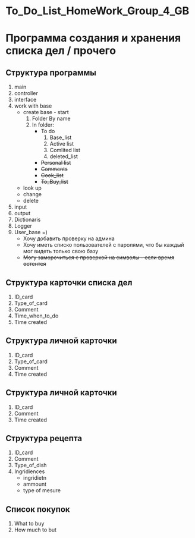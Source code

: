 # To_Do_List_HomeWork_Group_4_GB

# Программа создания и хранения списка дел / прочего

## Структура программы
1. main
2. controller
3. interface
4. work with base
    * create base - start
        1. Folder By name
        2. In folder:
            * To do
                1. Base_list
                2. Active list
                3. Comlited list
                4. deleted_list
            * ~~Personal list~~
            * ~~Comments~~
            * ~~Cook_list~~
            * ~~To_Buy_list~~
    * look up
    * change
    * delete
5. input
6. output 
7. Dictionaris
8. Logger
9. User_base =)
    * Хочу добавить проверку на админа
    * Хочу иметь списко пользователей с паролями, что бы каждый мог видеть только свою базу
    * ~~Могу заморочиться с проверкой на символы - если время остентся~~ 

## Структура карточки списка дел
1. ID_card
2. Type_of_card
3. Comment
4. Time_when_to_do
5. Time created

## Структура личной карточки
1. ID_card
2. Type_of_card
3. Comment
4. Time created

## Структура личной карточки
1. ID_card
2. Comment
3. Time created

## Структура рецепта
1. ID_card
2. Comment
3. Type_of_dish
4. Ingridiences
    * ingridietn
    * ammount
    * type of mesure

## Список покупок
1. What to buy
3. How much to but
